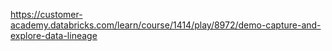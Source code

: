 https://customer-academy.databricks.com/learn/course/1414/play/8972/demo-capture-and-explore-data-lineage
